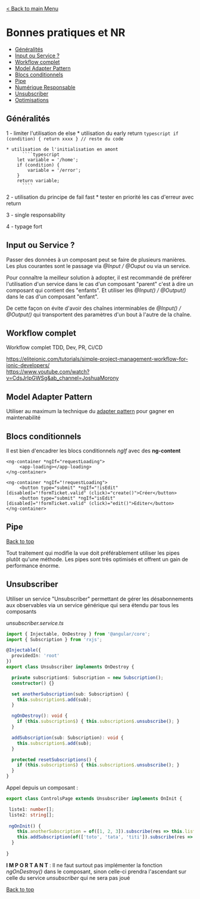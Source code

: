 [< Back to main Menu](https://github.com/gsoulie/angular-resources/blob/master/ng-sheet.md)    

# Bonnes pratiques et NR

* [Généralités](#généralités)      
* [Input ou Service ?](#input-ou-service-?)      
* [Workflow complet](#workflow-complet)      
* [Model Adapter Pattern](#model-adapter-pattern)     
* [Blocs conditionnels](#blocs-conditionnels)        
* [Pipe](#pipe)      
* [Numérique Responsable](https://github.com/gsoulie/angular-resources/blob/master/ng-nr.md)      
* [Unsubscriber](#unsubscriber)     
* [Optimisations](https://github.com/gsoulie/angular-resources/blob/master/ng-optimization.md)     


## Généralités 

1 - limiter l'utilisation de else
	* utilisation du early return 
		````typescript
          if (condition) {
			return xxxx
		}
		// reste du code
          ````
	
	* utilisation de l'initialisation en amont
          ````typescript
		let variable = '/home';
		if (condition) {
			variable = '/error';
		}
		return variable;
          ````

2 - utilisation du principe de fail fast
	* tester en priorité les cas d'erreur avec return

3 - single responsability

4 - typage fort

## Input ou Service ?

Passer des données à un composant peut se faire de plusieurs manières. Les plus courantes sont le passage via *@Input / @Ouput* ou via un service.

Pour connaître la meilleur solution à adopter, il est recommandé de préférer l'utilisation d'un service dans le cas d'un composant "parent" c'est à dire un composant qui contient des "enfants". Et utiliser les *@Input() / @Output()* dans le cas d'un composant "enfant".

De cette façon on évite d'avoir des chaînes interminables de *@Input() / @Output()* qui transportent des paramètres d'un bout à l'autre de la chaîne.

## Workflow complet

Workflow complet TDD, Dev, PR, Ci/CD

https://eliteionic.com/tutorials/simple-project-management-workflow-for-ionic-developers/        
https://www.youtube.com/watch?v=CdsJrIpGWSg&ab_channel=JoshuaMorony


## Model Adapter Pattern

Utiliser au maximum la technique du [adapter pattern](https://github.com/gsoulie/angular-resources/blob/master/ng-adapter-pattern.md) pour gagner en maintenabilité

## Blocs conditionnels

Il est bien d'encadrer les blocs conditionnels *ngIf* avec des **ng-content**

````
<ng-container *ngIf="requestLoading">
     <app-loading></app-loading>
</ng-container>

<ng-container *ngIf="!requestLoading">
     <button type="submit" *ngIf="!isEdit" [disabled]="!formTicket.valid" (click)="create()">Créer</button>
     <button type="submit" *ngIf="isEdit" [disabled]="!formTicket.valid" (click)="edit()">Editer</button>
</ng-container>
````

## Pipe
[Back to top](#bonnes-pratiques-et-nr)     

Tout traitement qui modifie la vue doit préférablement utiliser les pipes plutôt qu'une méthode. Les pipes sont très optimisés et offrent un gain de performance énorme.

## Unsubscriber

Utiliser un service "Unsubscriber" permettant de gérer les désabonnements aux observables via un service générique qui sera étendu par tous les composants 

*unsubscriber.service.ts*

````typescript
import { Injectable, OnDestroy } from '@angular/core';
import { Subscription } from 'rxjs';

@Injectable({
  providedIn: 'root'
})
export class Unsubscriber implements OnDestroy {

  private subscription$: Subscription = new Subscription();
  constructor() {}

  set anotherSubscription(sub: Subscription) {
    this.subscription$.add(sub);
  }

  ngOnDestroy(): void {
    if (this.subscription$) { this.subscription$.unsubscribe(); }
  }

  addSubscription(sub: Subscription): void {
    this.subscription$.add(sub);
  }

  protected resetSubscriptions() {
    if (this.subscription$) { this.subscription$.unsubscribe(); }
  }
}
````

Appel depuis un composant :

````typescript
export class ControlsPage extends Unsubscriber implements OnInit {

 liste1: number[];
 liste2: string[];
  
 ngOnInit() {
    this.anotherSubscription = of([1, 2, 3]).subscribe(res => this.liste1 = res);
    this.addSubscription(of(['toto', 'tata', 'titi']).subscribe(res => this.liste2 = res));
  }
  
}
````

**I M P O R T A N T** : Il ne faut surtout pas implémenter la fonction *ngOnDestroy()* dans le composant, sinon celle-ci prendra l'ascendant sur celle du service *unsubscriber* qui ne sera pas joué

[Back to top](#bonnes-pratiques-et-nr)

